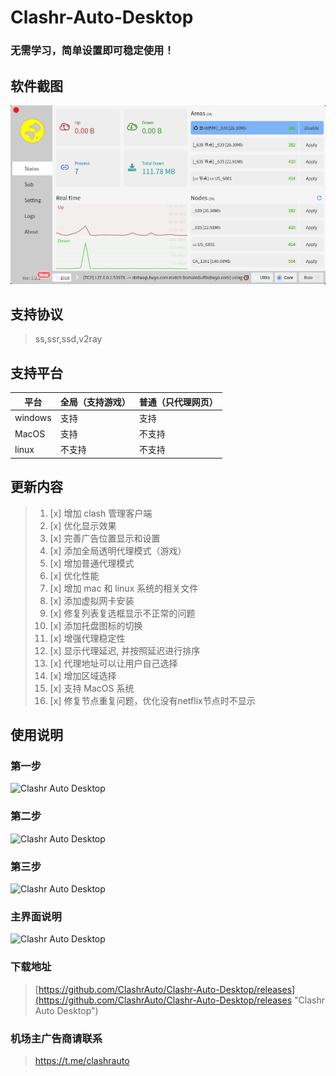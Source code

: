 # Clashr-Auto-Desktop
### 无需学习，简单设置即可稳定使用！

## 软件截图
![Clashr Auto Desktop](https://raw.githubusercontent.com/ClashrAuto/Clashr-Auto-Desktop/master/uploads/logo.png "Clashr Auto Desktop")

## 支持协议
> ss,ssr,ssd,v2ray

## 支持平台

| 平台    | 全局（支持游戏） | 普通（只代理网页） |
| ------- | ---------------- | ---------- |
| windows | 支持             | 支持       |
| MacOS   | 支持             | 不支持     |
| linux   | 不支持           | 不支持     |

## 更新内容

> 1. [x] 增加 clash 管理客户端
> 1. [x] 优化显示效果
> 1. [x] 完善广告位置显示和设置
> 1. [x] 添加全局透明代理模式（游戏）
> 1. [x] 增加普通代理模式
> 1. [x] 优化性能
> 1. [x] 增加 mac 和 linux 系统的相关文件
> 1. [x] 添加虚拟网卡安装
> 1. [x] 修复列表复选框显示不正常的问题
> 1. [x] 添加托盘图标的切换
> 1. [x] 增强代理稳定性
> 1. [x] 显示代理延迟, 并按照延迟进行排序
> 1. [x] 代理地址可以让用户自己选择
> 1. [x] 增加区域选择
> 1. [x] 支持 MacOS 系统
> 1. [x] 修复节点重复问题，优化没有netflix节点时不显示

## 使用说明
### 第一步
![Clashr Auto Desktop](https://raw.githubusercontent.com/ClashrAuto/Clashr-Auto-Desktop/master/uploads/1.png "Clashr Auto Desktop")

### 第二步
![Clashr Auto Desktop](https://raw.githubusercontent.com/ClashrAuto/Clashr-Auto-Desktop/master/uploads/2.png "Clashr Auto Desktop")

### 第三步
![Clashr Auto Desktop](https://raw.githubusercontent.com/ClashrAuto/Clashr-Auto-Desktop/master/uploads/3.png "Clashr Auto Desktop")

### 主界面说明
![Clashr Auto Desktop](https://raw.githubusercontent.com/ClashrAuto/Clashr-Auto-Desktop/master/uploads/4.png "Clashr Auto Desktop")

### 下载地址
> [https://github.com/ClashrAuto/Clashr-Auto-Desktop/releases](https://github.com/ClashrAuto/Clashr-Auto-Desktop/releases "Clashr Auto Desktop")

### 机场主广告商请联系
> https://t.me/clashrauto
